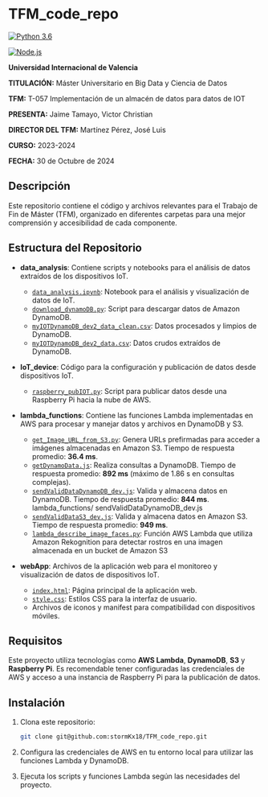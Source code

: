 # TFM_code_repo

[![Python 3.6](https://img.shields.io/badge/python-3.6-blue.svg)](https://www.python.org/downloads/release/python-360/)

[![Node.js](https://img.shields.io/badge/node.js-v14.17.6-green.svg)](https://nodejs.org/en/download/)

**Universidad Internacional de Valencia**

**TITULACIÓN:** Máster Universitario en Big Data y Ciencia de Datos

**TFM:** T-057 Implementación de un almacén de datos para datos de IOT

**PRESENTA:** Jaime Tamayo, Victor Christian

**DIRECTOR DEL TFM:** Martínez Pérez, José Luis

**CURSO:** 2023-2024

**FECHA:** 30 de Octubre de 2024

## Descripción

Este repositorio contiene el código y archivos relevantes para el Trabajo de Fin de Máster (TFM), organizado en diferentes carpetas para una mejor comprensión y accesibilidad de cada componente.

## Estructura del Repositorio

- **data_analysis**: Contiene scripts y notebooks para el análisis de datos extraídos de los dispositivos IoT.

  - [`data_analysis.ipynb`](./data_analysis/data_analysis.ipynb): Notebook para el análisis y visualización de datos de IoT.
  - [`download_dynamoDB.py`](./data_analysis/download_dynamoDB.py): Script para descargar datos de Amazon DynamoDB.
  - [`myIOTDynamoDB_dev2_data_clean.csv`](./data_analysis/myIOTDynamoDB_dev2_data_clean.csv): Datos procesados y limpios de DynamoDB.
  - [`myIOTDynamoDB_dev2_data.csv`](./data_analysis/myIOTDynamoDB_dev2_data.csv): Datos crudos extraídos de DynamoDB.

- **IoT_device**: Código para la configuración y publicación de datos desde dispositivos IoT.

  - [`raspberry_pubIOT.py`](./IoT_device/raspberry_pubIOT.py): Script para publicar datos desde una Raspberry Pi hacia la nube de AWS.

- **lambda_functions**: Contiene las funciones Lambda implementadas en AWS para procesar y manejar datos y archivos en DynamoDB y S3.

  - [`get_Image_URL_from_S3.py`](./lambda_functions/get_Image_URL_from_S3.py): Genera URLs prefirmadas para acceder a imágenes almacenadas en Amazon S3. Tiempo de respuesta promedio: **36.4 ms**.
  - [`getDynamoData.js`](./lambda_functions/getDynamoData.js): Realiza consultas a DynamoDB. Tiempo de respuesta promedio: **892 ms** (máximo de 1.86 s en consultas complejas).
  - [`sendValidDataDynamoDB_dev.js`](./lambda_functions/sendValidDataDynamoDB_dev.js): Valida y almacena datos en DynamoDB. Tiempo de respuesta promedio: **844 ms**.
    lambda_functions/ sendValidDataDynamoDB_dev.js
  - [`sendValidDataS3_dev.js`](./lambda_functions/sendValidDataS3_dev.js): Valida y almacena datos en Amazon S3. Tiempo de respuesta promedio: **949 ms**.
  - [`lambda_describe_image_faces.py`](./lambda_functions/lambda_describe_image_faces.py): Función AWS Lambda que utiliza Amazon Rekognition para detectar rostros en una imagen almacenada en un bucket de Amazon S3

- **webApp**: Archivos de la aplicación web para el monitoreo y visualización de datos de dispositivos IoT.
  - [`index.html`](./webApp/index.html): Página principal de la aplicación web.
  - [`style.css`](./webApp/style.css): Estilos CSS para la interfaz de usuario.
  - Archivos de iconos y manifest para compatibilidad con dispositivos móviles.

## Requisitos

Este proyecto utiliza tecnologías como **AWS Lambda**, **DynamoDB**, **S3** y **Raspberry Pi**. Es recomendable tener configuradas las credenciales de AWS y acceso a una instancia de Raspberry Pi para la publicación de datos.

## Instalación

1. Clona este repositorio:
   ```bash
   git clone git@github.com:stormKx18/TFM_code_repo.git
   ```
2. Configura las credenciales de AWS en tu entorno local para utilizar las funciones Lambda y DynamoDB.

3. Ejecuta los scripts y funciones Lambda según las necesidades del proyecto.
